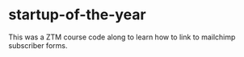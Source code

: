 # startup-of-the-year

This was a ZTM course code along to learn how to link to mailchimp subscriber forms. 
